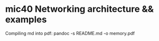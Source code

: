 # mic40 Networking architecture && examples

Compiling md into pdf:
    pandoc -s README.md -o memory.pdf
